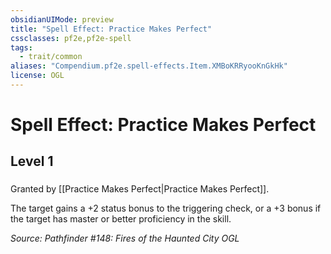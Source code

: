 ```yaml
---
obsidianUIMode: preview
title: "Spell Effect: Practice Makes Perfect"
cssclasses: pf2e,pf2e-spell
tags:
  - trait/common
aliases: "Compendium.pf2e.spell-effects.Item.XMBoKRRyooKnGkHk"
license: OGL
---
```

# Spell Effect: Practice Makes Perfect
## Level 1
### 






Granted by [[Practice Makes Perfect|Practice Makes Perfect]].

The target gains a +2 status bonus to the triggering check, or a +3 bonus if the target has master or better proficiency in the skill.

*Source: Pathfinder #148: Fires of the Haunted City*
*OGL*